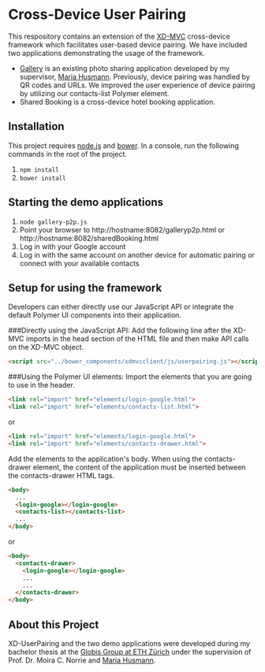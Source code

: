 # Cross-Device User Pairing
This respository contains an extension of the [XD-MVC](https://github.com/mhusm/XD-MVC) cross-device framework which facilitates user-based device pairing.
We have included two applications demonstrating the usage of the framework.

* [Gallery](https://github.com/mhusm/XD-Gallery) is an existing photo sharing application developed by my supervisor,  [Maria Husmann](https://globis.ethz.ch/#!/person/maria-husmann/). Previously, device pairing
was handled by QR codes and URLs. We improved the user experience of device pairing by
utilizing our contacts-list Polymer element.
* Shared Booking is a cross-device hotel booking application.

## Installation
This project requires [node.js](nodejs.org) and [bower](bower.io). In a console, run the following commands in the root of the project.


1. `npm install`
2. `bower install`

## Starting the demo applications


1. `node gallery-p2p.js`
2. Point your browser to http://hostname:8082/galleryp2p.html or http://hostname:8082/sharedBooking.html
3. Log in with your Google account
4. Log in with the same account on another device for automatic pairing or connect with your available contacts

## Setup for using the framework
Developers can either directly use our JavaScript API or integrate the default Polymer UI components
into their application.

###Directly using the JavaScript API:
Add the following line after the XD-MVC imports in  the head section of the HTML file and then make API calls on the XD-MVC object.
```html
<script src="../bower_components/xdmvcclient/js/userpairing.js"></script>
```

###Using the Polymer UI elements:
Import the elements that you are going to use in the header.
```html
<link rel="import" href="elements/login-google.html">
<link rel="import" href="elements/contacts-list.html">
```
or
```html
<link rel="import" href="elements/login-google.html">
<link rel="import" href="elements/contacts-drawer.html">
```

Add the elements to the application's body.
When using the contacts-drawer element, the content of the application must be inserted between the contacts-drawer HTML tags.
```html
<body>
  ...
  <login-google></login-google>
  <contacts-list></contacts-list>
  ...
</body>
```
or

```html
<body>
  <contacts-drawer>
    <login-google></login-google>
    ...
    ...
  </contacts-drawer>
</body>
```

## About this Project
XD-UserPairing and the two demo applications were developed during my bachelor thesis at the [Globis Group at ETH Zürich](https://globis.ethz.ch) under the supervision of Prof. Dr. Moira C. Norrie and [Maria Husmann](https://globis.ethz.ch/#!/person/maria-husmann/).
